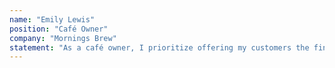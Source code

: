 ```yaml
---
name: "Emily Lewis"
position: "Café Owner"
company: "Mornings Brew"
statement: "As a café owner, I prioritize offering my customers the finest coffee experience. Brew Masters has been my go-to supplier for their exceptional coffee beans. The consistent quality and freshness of their beans have earned us a loyal customer base. It's the secret ingredient that keeps our customers coming back for more."
---
```

